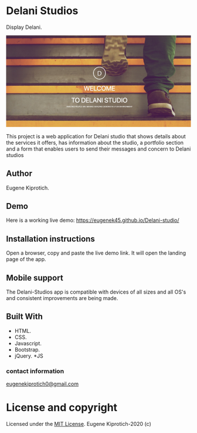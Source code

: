 # Delani Studios
Display Delani.

 ![Getting Started](images/DelaniS.PNG)

This project is a web application for Delani studio that shows details about the services it offers, has information about the studio, a portfolio section and a form that enables users to send their messages and concern to Delani studios
## Author
Eugene Kiprotich.

## Demo
Here is a working live demo: https://eugenek45.github.io/Delani-studio/

## Installation instructions
Open a browser, copy and paste the live demo link. It will open the landing page of the app. 

## Mobile support
The Delani-Studios app is compatible with devices of all sizes and all OS's and consistent improvements are being made.

## Built With
* HTML.
 * CSS. 
 * Javascript. 
 * Bootstrap.
 * jQuery.
 *JS

### contact information
eugenekiprotich0@gmail.com

# License and copyright
Licensed under the [MIT License](LICENSE).
Eugene Kiprotich-2020 (c)

